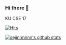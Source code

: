 ### Hi there 👋

KU CSE 17

[![Hits](https://hits.seeyoufarm.com/api/count/incr/badge.svg?url=https%3A%2F%2Fgithub.com%2Fsejinnnnnn%2Fsejinnnnnn&count_bg=%23D72323&title_bg=%23000000&icon=&icon_color=%23E7E7E7&title=hits&edge_flat=false)](https://hits.seeyoufarm.com)

 [![sejinnnnnn's github stats](https://github-readme-stats.vercel.app/api?username=sejinnnnnn)](https://github.com/sejinnnnnn/github-readme-stats)
